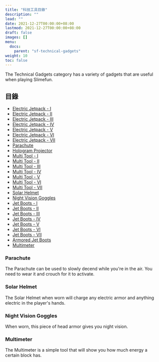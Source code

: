 ```yaml
---
title: "科技工具目錄"
description: ""
lead: ""
date: 2021-12-27T00:00:00+08:00
lastmod: 2021-12-27T00:00:00+08:00
draft: false
images: []
menu: 
  docs:
    parent: "sf-technical-gadgets"
weight: 10
toc: false
---
```


The Technical Gadgets category has a variety of gadgets that are useful when playing Slimefun.  

## 目錄

* [Electric Jetpack - I](/docs/slimefun/jetpacks)
* [Electric Jetpack - II](/docs/slimefun/jetpacks)
* [Electric Jetpack - III](/docs/slimefun/jetpacks)
* [Electric Jetpack - IV](/docs/slimefun/jetpacks)
* [Electric Jetpack - V](/docs/slimefun/jetpacks)
* [Electric Jetpack - VI](/docs/slimefun/jetpacks)
* [Electric Jetpack - VII](/docs/slimefun/jetpacks)
* [Parachute](/docs/slimefun/technical-gadgets#parachute)
* [Hologram Projector](/docs/slimefun/hologram-projector)
* [Multi Tool - I](/docs/slimefun/multi-tools)
* [Multi Tool - II](/docs/slimefun/multi-tools)
* [Multi Tool - III](/docs/slimefun/multi-tools)
* [Multi Tool - IV](/docs/slimefun/multi-tools)
* [Multi Tool - V](/docs/slimefun/multi-tools)
* [Multi Tool - VI](/docs/slimefun/multi-tools)
* [Multi Tool - VII](/docs/slimefun/multi-tools)
* [Solar Helmet](/docs/slimefun/technical-gadgets#solar-helmet)
* [Night Vision Goggles](/docs/slimefun/technical-gadgets#night-vision-goggles)
* [Jet Boots - I](/docs/slimefun/jet-boots)
* [Jet Boots - II](/docs/slimefun/jet-boots)
* [Jet Boots - III](/docs/slimefun/jet-boots)
* [Jet Boots - IV](/docs/slimefun/jet-boots)
* [Jet Boots - V](/docs/slimefun/jet-boots)
* [Jet Boots - VI](/docs/slimefun/jet-boots)
* [Jet Boots - VII](/docs/slimefun/jet-boots)
* [Armored Jet Boots](/docs/slimefun/jet-boots)
* [Multimeter](/docs/slimefun/technical-gadgets#multimeter)

### Parachute

The Parachute can be used to slowly decend while you're in the air. You need to wear it and crouch for it to activate.

### Solar Helmet

The Solar Helmet when worn will charge any electric armor and anything electric in the player's hands.

### Night Vision Goggles

When worn, this piece of head armor gives you night vision.

### Multimeter

The Multimeter is a simple tool that will show you how much energy a certain block has.
